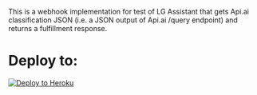 This is a webhook implementation for test of LG Assistant that gets Api.ai classification JSON (i.e. a JSON output of Api.ai /query endpoint) and returns a fulfillment response.

# Deploy to:
[![Deploy to Heroku](https://www.herokucdn.com/deploy/button.svg)](https://heroku.com/deploy)
